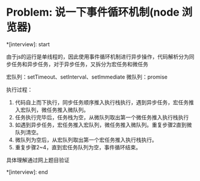 # Problem: 说一下事件循环机制(node 浏览器)

*[interview]: start

由于js的运行是单线程的，因此使用事件循环机制进行异步操作，代码解析分为同步任务和异步任务，对于异步任务，又拆分为宏任务和微任务

宏队列：setTimeout、setInterval、setImmediate
微队列：promise

执行过程：
1. 代码自上而下执行，同步任务顺序推入执行栈执行，遇到异步任务，宏任务推入宏队列，微任务推入微队列。
2. 任务执行完毕后，任务栈为空，从微队列取出第一个微任务推入执行栈执行
3. 如遇到异步任务，宏任务推入宏队列，微任务推入微队列。重复步骤2直到微队列清空。
4. 微队列为空后，从宏队列取出第一个宏任务推入执行栈执行。
5. 重复步骤2~4，直到宏任务队列为空，事件循环结束。
   
具体理解通过网上题目验证

*[interview]: end
